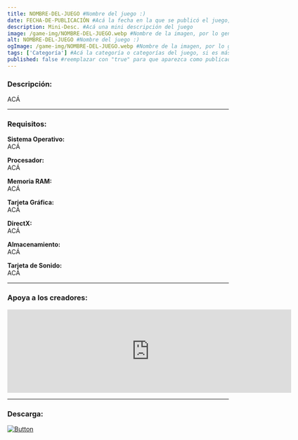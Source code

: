 ```yaml
---
title: NOMBRE-DEL-JUEGO #Nombre del juego :)
date: FECHA-DE-PUBLICACIÓN #Acá la fecha en la que se publicó el juego, siguiendo este formato: Dia "30", Mes "Oct", Año "2024" = como debe quedar: 30 Oct 2024
description: Mini-Desc. #Acá una mini descripción del juego
image: /game-img/NOMBRE-DEL-JUEGO.webp #Nombre de la imagen, por lo general es exactamente el mismo nombre que el juego excluyendo lo ":" (Dos puntos)
alt: NOMBRE-DEL-JUEGO #Nombre del juego :)
ogImage: /game-img/NOMBRE-DEL-JUEGO.webp #Nombre de la imagen, por lo general es exactamente el mismo nombre que el juego excluyendo lo ":" (Dos puntos)
tags: ['Categoría'] #Acá la categoría o categorías del juego, si es más de una se coloca en este formato: ['Categoría1', 'Categoría2']
published: false #reemplazar con "true" para que aparezca como publicado
---
```


<!--En VSCode seleccionando una palabra, por ejemplo: "NOMBRE-DEL-JUEGO" y apretando Ctrl+F2 se seleccionan todas las palabras iguales-->

### Descripción:
ACÁ
<!--Prompt para Chat-GPT: Hazme una descripción para el juego "NOMBRE-DEL-JUEGO" y cada que menciones "NOMBRE-DEL-JUEGO" ponlo en negrita -->

---

### Requisitos:
**Sistema Operativo:**  
ACÁ

**Procesador:**  
ACÁ

**Memoria RAM:**  
ACÁ

**Tarjeta Gráfica:**  
ACÁ

**DirectX:**  
ACÁ

**Almacenamiento:**  
ACÁ

**Tarjeta de Sonido:**  
ACÁ

<!--Si falta o sobra un requisito se quita o se agrega manteniendo el mismo formato-->

---

### Apoya a los creadores:
<iframe src="https://store.steampowered.com/widget/2668510/" frameborder="0" width="646" height="190" style="background-color: transparent;"></iframe>

<!--Reemplazar los numeros (AppID) del juego (en este caso 2668510) por el numero (AppID) correspondiente con el juego a publicar-->
<!--El AppID se encuentra en la URL del Juego en Steam-->

---

### Descarga:
[![Button]][Link]
<!----------------------------------------------------------------------------->
[Link]: #
<!---------------------------------[ Buttons ]--------------------------------->
[Button]: https://img.shields.io/badge/Buzzheavier-ff8000?style=for-the-badge

<!-- # se debe reemplazar por el link de descarga-->

<!--Buzzheavier se debe reemplazar por el servicio donde esté subido el juego a publicar-->

<!--El color del botón se debe cambiar dependiendo el servicio donde esté subido el juego a publicar (en este caso como es Buzzheavier el color es "ff8000"), el color debe ser en formato Hexadecimal-->

<!--Los colores en Hexadecimal podés buscarlos en https://htmlcolorcodes.com/es/selector-de-color/ -->

<!--Colores predeterminados:
MediaFire: 1c6dfd
Buzzheavier: ff8000
-->